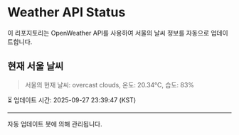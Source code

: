 
# Weather API Status

이 리포지토리는 OpenWeather API를 사용하여 서울의 날씨 정보를 자동으로 업데이트합니다.

## 현재 서울 날씨
> 서울의 현재 날씨: overcast clouds, 온도: 20.34°C, 습도: 83%

⏳ 업데이트 시간: 2025-09-27 23:39:47 (KST)

---
자동 업데이트 봇에 의해 관리됩니다.

